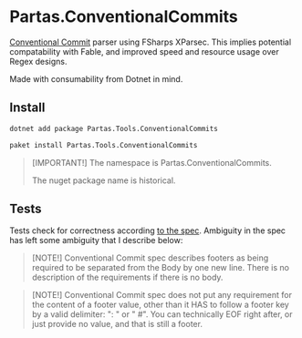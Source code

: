 # Partas.ConventionalCommits

[Conventional Commit] parser using FSharps XParsec. This implies potential compatability with Fable, and improved speed and resource usage over Regex designs.

Made with consumability from Dotnet in mind.

## Install

```bash
dotnet add package Partas.Tools.ConventionalCommits
```

```bash
paket install Partas.Tools.ConventionalCommits
```

> [IMPORTANT!]
> The namespace is Partas.ConventionalCommits.
> 
> The nuget package name is historical.

## Tests

Tests check for correctness according [to the spec][Conventional Commit]. Ambiguity in the spec has left some ambiguity that I describe below:

> [NOTE!]
> Conventional Commit spec describes footers as being required to be separated from the Body by one new line.
> There is no description of the requirements if there is no body.

> [NOTE!]
> Conventional Commit spec does not put any requirement for the content of a footer value, other than it HAS to follow a footer key by a valid delimiter: ": "  or " #". You can technically EOF right after, or just provide no value, and that is still a footer.

[Conventional Commit]: https://www.conventionalcommits.org/en/v1.0.0/#specification
